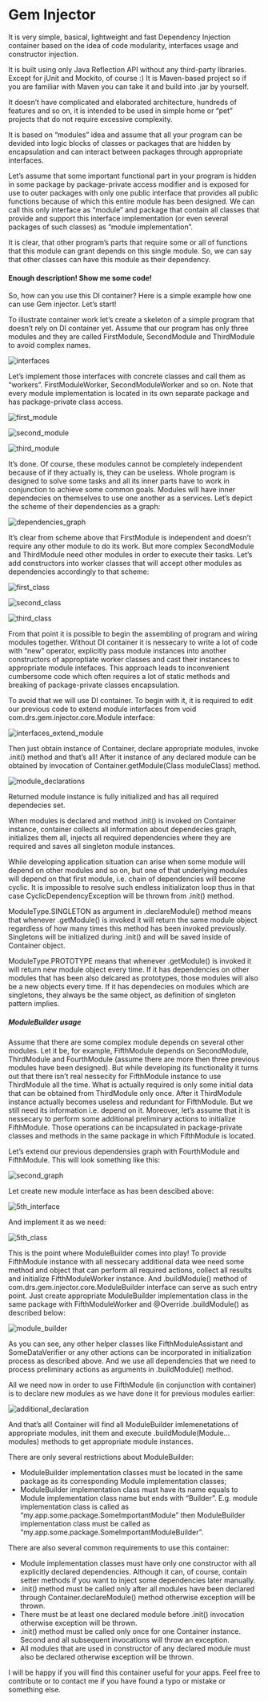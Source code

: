 # Gem Injector

It is very simple, basical, lightweight and fast Dependency Injection container based on the idea of code modularity, interfaces usage and constructor injection.

It is built using only Java Reflection API without any third-party libraries. Except for jUnit and Mockito, of course :) It is Maven-based project so if you are familiar with Maven you can take it and build into .jar by yourself.

It doesn’t have complicated and elaborated architecture, hundreds of features and so on, it is intended to be used in simple home or “pet” projects that do not require excessive complexity.

It is based on “modules” idea and assume that all your program can be devided into logic blocks of classes or packages that are hidden by encapsulation and can interact between packages through appropriate interfaces. 

Let’s assume that some important functional part in your program is hidden in some package by package-private access modifier and is exposed for use to outer packages with only one public interface that provides all public functions because of which this entire module has been designed. We can call this only interface as “module” and  package that contain all classes that provide and support this interface implementation (or even several packages of such classes) as “module implementation”.

It is clear, that other program’s parts that require some or all of functions that this module can grant depends on this single module. So, we can say that other classes can have this module as their dependency.

#### Enough description! Show me some code!
So, how can you use this DI container? Here is a simple example how one can use Gem injector. Let’s start!

To illustrate container work let’s create a skeleton of a simple program that doesn’t rely on DI container yet. Assume that our program has only three modules and they are called FirstModule, SecondModule and ThirdModule to avoid complex names.

![interfaces](http://i.imgur.com/AfueEmy.png?1)

Let’s implement those interfaces with concrete classes and call them as “workers”. FirstModuleWorker, SecondModuleWorker and so on. Note that every module implementation is located in its own separate package and has package-private class access.

![first_module](http://i.imgur.com/6vgD1qR.png)

![second_module](http://i.imgur.com/JxeTbqf.png)

![third_module](http://i.imgur.com/Kee5PYI.png)

It’s done. Of course, these modules cannot be completely independent because of if they actually is, they can be useless. Whole program is designed to solve some tasks and all its inner parts have to work in conjunction to achieve some common goals. Modules will have inner dependecies on themselves to use one another as a services. Let’s depict the scheme of their dependencies as a graph:

![dependencies_graph](http://i.imgur.com/6yrV9A2.png)

It’s clear from scheme above that FirstModule is independent and doesn’t require any other module to do its work. But more complex SecondModule and ThirdModule need other modules in order to execute their tasks. Let’s add constructors into worker classes that will accept other modules as dependencies accordingly to that scheme:

![first_class](http://i.imgur.com/H6dRhGy.png)

![second_class](http://i.imgur.com/OekqMSh.png)

![third_class](http://i.imgur.com/I0gcTrz.png)

From that point it is possible to begin the assembling of program and wiring modules together. Without DI container it is nessecary to write a lot of code with “new” operator, explicitly pass module instances into another constructors of approptiate worker classes and cast their instances to appropriate module intefaces. This approach leads to inconvenient cumbersome code which often requires a lot of static methods and breaking of package-private classes encapsulation.

To avoid that we will use DI container. To begin with it, it is required to edit our previous code to extend module interfaces from void com.drs.gem.injector.core.Module interface:

![interfaces_extend_module](http://i.imgur.com/Zn2gMe6.png)

Then just obtain instance of Container, declare appropriate modules, invoke .init() method and that’s all! After it instance of any declared module can be obtained by invocation of Container.getModule(Class moduleClass) method.

![module_declarations](http://i.imgur.com/yw7zLpG.png)

Returned module instance is fully initialized and has all required dependecies set. 

When modules is declared and method .init() is invoked on Container instance, container collects all information about dependecies graph, initializes them all, injects all required dependencies where they are required and saves all singleton module instances. 

While developing application situation can arise when some module will depend on other modules and so on, but one of that underlying modules will depend on that first module, i.e. chain of dependencies will become cyclic. It is impossible to resolve such endless initializaton loop thus in that case CyclicDependencyException will be thrown from .init() method.

ModuleType.SINGLETON as argument in .declareModule() method means that whenever .getModule() is invoked it will return the same module object regardless of how many times this method has been invoked previously. Singletons will be initialized during .init() and will be saved inside of Container object.

ModuleType.PROTOTYPE means that whenever .getModule() is invoked it will return new module object every time. If it has dependencies on other modules that has been also delcared as prototypes, those modules will also be a new objects every time. If it has dependecies on modules which are singletons, they always be the same object, as definition of singleton pattern implies.

##### ModuleBuilder usage

Assume that there are some complex module depends on several other modules. Let it be, for example, FifthModule depends on SecondModule, ThirdModule and FourthModule (assume there are more then three previous modules have been designed). But while developing its functionality it turns out that there isn’t real nessecity for FifthModule instance to use ThirdModule all the time. What is actually required is only some initial data that can be obtained from ThirdModule only once. After it ThirdModule instance actually becomes useless and redundant for FifthModule. But we still need its information i.e. depend on it. Moreover, let’s assume that it is nessecary to perform some additional preliminary actions to initialize FifthModule. Those operations can be incapsulated in package-private classes and methods in the same package in which FifthModule is located. 

Let’s extend our previous dependensies graph with FourthModule and FifthModule. This will look something like this:

![second_graph](http://i.imgur.com/0Am4yiA.png)

Let create new module interface as has been descibed above:

![5th_interface](http://i.imgur.com/XrNz5FT.png)

And implement it as we need:

![5th_class](http://i.imgur.com/KRj7I3m.png)

This is the point where ModuleBuilder comes into play! To provide FifthModule instance with all nessecary additional data wee need some method and object that can perform all required actions, collect all results and initialize FifthModuleWorker instance. And .buildModule() method of com.drs.gem.injector.core.ModuleBuilder interface can serve as such entry point. Just create appropriate ModuleBuilder implementation class in the same package with FifthModuleWorker and @Override .buildModule() as described below:

![module_builder](http://i.imgur.com/uXw25FT.png)

As you can see, any other helper classes like FifthModuleAssistant and SomeDataVerifier or any other actions can be incorporated in initialization process as described above. And we use all dependencies that we need to process preliminary actions as arguments in .buildModule() method. 

All we need now in order to use FifthModule (in conjunction with container) is to declare new modules as we have done it for previous modules earlier:

![additional_declaration](http://i.imgur.com/SYVa4pq.png)

And that’s all! Container will find all ModuleBuilder imlemenetations of appropriate modules, init them and execute .buildModule(Module... modules) methods to get appropriate module instances.

There are only several restrictions about ModuleBuilder:
*	ModuleBuilder implementation classes must be located in the same package as its corresponding Module implementation classes;
*	ModuleBuilder implementation class must have its name equals to Module implementation class name but ends with “Builder”. E.g. module implementation class is called as “my.app.some.package.SomeImportantModule” then ModuleBuilder implementation class must be called as “my.app.some.package.SomeImportantModuleBuilder”.

There are also several common requirements to use this container:
*	Module implementation classes must have only one constructor with all explicitly declared dependencies. Although it can, of course, contain setter methods if you want to inject some dependencies later manually.
*	.init() method must be called only after all modules have been declared through Container.declareModule() method otherwise exception will be thrown.
*	There must be at least one declared module before .init() invocation otherwise exception will be thrown.
*	.init() method must be called only once for one Container instance. Second and all subsequent invocations will throw an exception.
*	All modules that are used in constructor of any declared module must also be declared otherwise exception will be thrown. 

I will be happy if you will find this container useful for your apps.
Feel free to contribute or to contact me if you have found a typo or mistake or something else. 
